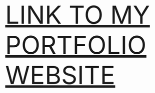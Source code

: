<a href="https://merciful-bolaji.netlify.app/" style="font-size: 80px"> LINK TO MY PORTFOLIO WEBSITE </a>


